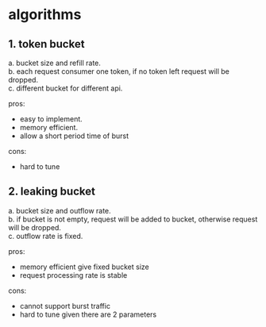 # algorithms #

## 1. token bucket ##
a. bucket size and refill rate.   
b. each request consumer one token, if no token left request will be dropped.  
c. different bucket for different api.  


pros:
* easy to implement. 
* memory efficient. 
* allow a short period time of burst

cons:
* hard to tune

## 2. leaking bucket ##
a. bucket size and outflow rate.  
b. if bucket is not empty, request will be added to bucket, otherwise request will be dropped.  
c. outflow rate is fixed. 

pros:
* memory efficient give fixed bucket size
* request processing rate is stable

cons:
* cannot support burst traffic
* hard to tune given there are 2 parameters
